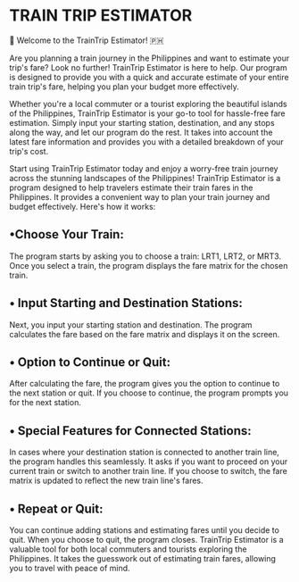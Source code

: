 # TRAIN TRIP ESTIMATOR 
🚂 Welcome to the TrainTrip Estimator! 🇵🇭

Are you planning a train journey in the Philippines and want to estimate your trip's fare? Look no further! TrainTrip Estimator is here to help. Our program is designed to provide you with a quick and accurate estimate of your entire train trip's fare, helping you plan your budget more effectively.

Whether you're a local commuter or a tourist exploring the beautiful islands of the Philippines, TrainTrip Estimator is your go-to tool for hassle-free fare estimation. Simply input your starting station, destination, and any stops along the way, and let our program do the rest. It takes into account the latest fare information and provides you with a detailed breakdown of your trip's cost.

Start using TrainTrip Estimator today and enjoy a worry-free train journey across the stunning landscapes of the Philippines!
TrainTrip Estimator is a program designed to help travelers estimate their train fares in the Philippines. It provides a convenient way to plan your train journey and budget effectively. Here's how it works:

•Choose Your Train:
-
The program starts by asking you to choose a train: LRT1, LRT2, or MRT3.
Once you select a train, the program displays the fare matrix for the chosen train.

• Input Starting and Destination Stations:
-
Next, you input your starting station and destination.
The program calculates the fare based on the fare matrix and displays it on the screen.

• Option to Continue or Quit:
-
After calculating the fare, the program gives you the option to continue to the next station or quit.
If you choose to continue, the program prompts you for the next station.

• Special Features for Connected Stations:
-
In cases where your destination station is connected to another train line, the program handles this seamlessly.
It asks if you want to proceed on your current train or switch to another train line.
If you choose to switch, the fare matrix is updated to reflect the new train line's fares.

• Repeat or Quit:
-
You can continue adding stations and estimating fares until you decide to quit.
When you choose to quit, the program closes.
TrainTrip Estimator is a valuable tool for both local commuters and tourists exploring the Philippines. It takes the guesswork out of estimating train fares, allowing you to travel with peace of mind.


